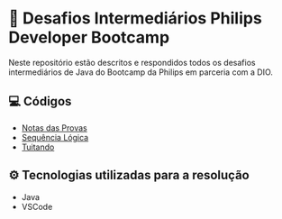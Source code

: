   # 📝 Desafios Intermediários Philips Developer Bootcamp
  Neste repositório estão descritos e respondidos todos os desafios intermediários de Java do Bootcamp da Philips em parceria com a DIO.
  
  ## 💻 Códigos
  - [Notas das Provas](https://github.com/felipeborges-pgr/desafios-intermediarios-java-philips-developer-bootcamp/blob/main/NotasProva.java) 
  - [Sequência Lógica](https://github.com/felipeborges-pgr/desafios-intermediarios-java-philips-developer-bootcamp/blob/main/SequenciaLogica.java)
  - [Tuitando](https://github.com/felipeborges-pgr/desafios-intermediarios-java-philips-developer-bootcamp/blob/main/Tuitando.java)
  
  ## ⚙️ Tecnologias utilizadas para a resolução
  - Java
  - VSCode
